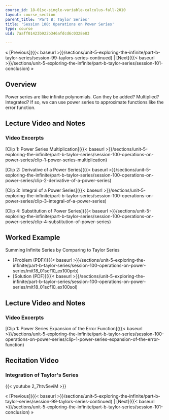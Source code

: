 ```yaml
---
course_id: 18-01sc-single-variable-calculus-fall-2010
layout: course_section
parent_title: 'Part B: Taylor Series'
title: 'Session 100: Operations on Power Series'
type: course
uid: 7aaff01423b922b346afdcd6c0328e83

---
```


« [Previous]({{< baseurl >}}/sections/unit-5-exploring-the-infinite/part-b-taylor-series/session-99-taylors-series-continued) | [Next]({{< baseurl >}}/sections/unit-5-exploring-the-infinite/part-b-taylor-series/session-101-conclusion) »

Overview
--------

Power series are like infinite polynomials. Can they be added? Multiplied? Integrated? If so, we can use power series to approximate functions like the error function.

Lecture Video and Notes
-----------------------

### Video Excerpts

[Clip 1: Power Series Multiplication]({{< baseurl >}}/sections/unit-5-exploring-the-infinite/part-b-taylor-series/session-100-operations-on-power-series/clip-1-power-series-multiplication)

[Clip 2: Derivative of a Power Series]({{< baseurl >}}/sections/unit-5-exploring-the-infinite/part-b-taylor-series/session-100-operations-on-power-series/clip-2-derivative-of-a-power-series)

[Clip 3: Integral of a Power Series]({{< baseurl >}}/sections/unit-5-exploring-the-infinite/part-b-taylor-series/session-100-operations-on-power-series/clip-3-integral-of-a-power-series)

[Clip 4: Substitution of Power Series]({{< baseurl >}}/sections/unit-5-exploring-the-infinite/part-b-taylor-series/session-100-operations-on-power-series/clip-4-substitution-of-power-series)

Worked Example
--------------

Summing Inﬁnite Series by Comparing to Taylor Series

*   [Problem (PDF)]({{< baseurl >}}/sections/unit-5-exploring-the-infinite/part-b-taylor-series/session-100-operations-on-power-series/mit18_01scf10_ex100prb)
*   [Solution (PDF)]({{< baseurl >}}/sections/unit-5-exploring-the-infinite/part-b-taylor-series/session-100-operations-on-power-series/mit18_01scf10_ex100sol)

Lecture Video and Notes
-----------------------

### Video Excerpts

[Clip 1: Power Series Expansion of the Error Function]({{< baseurl >}}/sections/unit-5-exploring-the-infinite/part-b-taylor-series/session-100-operations-on-power-series/clip-1-power-series-expansion-of-the-error-function)

Recitation Video
----------------

### Integration of Taylor's Series

{{< youtube 2_7htv5eviM >}}

« [Previous]({{< baseurl >}}/sections/unit-5-exploring-the-infinite/part-b-taylor-series/session-99-taylors-series-continued) | [Next]({{< baseurl >}}/sections/unit-5-exploring-the-infinite/part-b-taylor-series/session-101-conclusion) »
